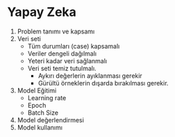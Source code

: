 # Yapay Zeka 
1. Problem tanımı ve kapsamı
2. Veri seti 
    * Tüm durumları (case) kapsamalı
    * Veriler dengeli dağılmalı
    * Yeteri kadar veri sağlanmalı
    * Veri seti temiz tutulmalı. 
        - Aykırı değerlerin ayıklanması gerekir
        - Gürültü örneklerin dışarda bırakılması gerekir.
3. Model Eğitimi
    * Learning rate
    * Epoch
    * Batch Size 
4. Model değerlendirmesi 
5. Model kullanımı